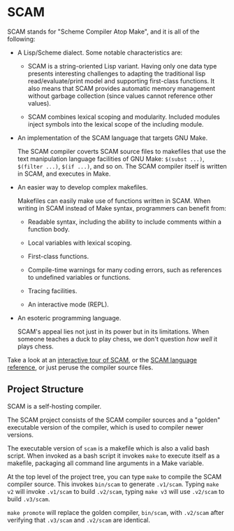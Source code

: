 # SCAM

SCAM stands for "Scheme Compiler Atop Make", and it is all of the following:

 * A Lisp/Scheme dialect. Some notable characteristics are:

    - SCAM is a string-oriented Lisp variant. Having only one data type
      presents interesting challenges to adapting the traditional lisp
      read/evaluate/print model and supporting first-class functions.
      It also means that SCAM provides automatic memory management without
      garbage collection (since values cannot reference other values).

    - SCAM combines lexical scoping and modularity. Included modules
      inject symbols into the lexical scope of the including module.

 * An implementation of the SCAM language that targets GNU Make.

   The SCAM compiler coverts SCAM source files to makefiles that use the
   text manipulation language facilities of GNU Make: `$(subst ...)`,
   `$(filter ...)`, `$(if ...)`, and so on. The SCAM compiler itself is
   written in SCAM, and executes in Make.

 * An easier way to develop complex makefiles.

   Makefiles can easily make use of functions written in SCAM. When writing
   in SCAM instead of Make syntax, programmers can benefit from:

     - Readable syntax, including the ability to include comments within a
       function body.

     - Local variables with lexical scoping.

     - First-class functions.

     - Compile-time warnings for many coding errors, such as references to
       undefined variables or functions.

     - Tracing facilities.

     - An interactive mode (REPL).


 * An esoteric programming language.

   SCAM's appeal lies not just in its power but in its limitations. When
   someone teaches a duck to play chess, we don't question *how well* it
   plays chess.


Take a look at an [interactive tour of SCAM](intro.md), or the [SCAM
language reference](reference.md), or just peruse the compiler source files.


## Project Structure

SCAM is a self-hosting compiler.

The SCAM project consists of the SCAM compiler sources and a "golden"
executable version of the compiler, which is used to compiler newer
versions.

The executable version of `scam` is a makefile which is also a valid bash
script.  When invoked as a bash script it invokes `make` to execute itself
as a makefile, packaging all command line arguments in a Make variable.

At the top level of the project tree, you can type `make` to compile the
SCAM compiler source. This invokes `bin/scam` to generate `.v1/scam`. Typing
`make v2` will invoke `.v1/scam` to build `.v2/scam`, typing `make v3` will
use `.v2/scam` to build `.v3/scam`.

`make promote` will replace the golden compiler, `bin/scam`, with `.v2/scam`
after verifying that `.v3/scam` and `.v2/scam` are identical.

